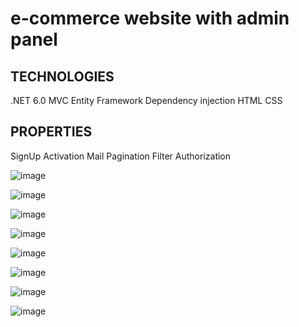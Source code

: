 # e-commerce website with admin panel
## TECHNOLOGIES
.NET 6.0
MVC
Entity Framework
Dependency injection
HTML
CSS

## PROPERTIES
SignUp Activation Mail
Pagination
Filter
Authorization

![image](https://user-images.githubusercontent.com/93475752/189499160-e7561bd2-bec0-40fc-a164-5feb59ba2dad.png)

![image](https://user-images.githubusercontent.com/93475752/189499400-c2c3f208-250e-4e13-9bd5-64528ebd54d3.png)

![image](https://user-images.githubusercontent.com/93475752/189499462-92603bf0-e3ad-462d-a41f-d9bb35856f07.png)

![image](https://user-images.githubusercontent.com/93475752/189499513-6c9bad0b-5ebf-453f-9cc2-7d73ff8d93f0.png)

![image](https://user-images.githubusercontent.com/93475752/189499193-2918fd86-c998-46e9-96b8-620767c7e035.png)

![image](https://user-images.githubusercontent.com/93475752/189499224-961d704f-4930-43cd-89c2-b6f9aa9e7ee0.png)

![image](https://user-images.githubusercontent.com/93475752/189499241-eac80f58-a647-4e5b-8968-a00dd7146a5c.png)

![image](https://user-images.githubusercontent.com/93475752/189499264-23c823bd-35a1-4d18-a592-3caca79869df.png)
